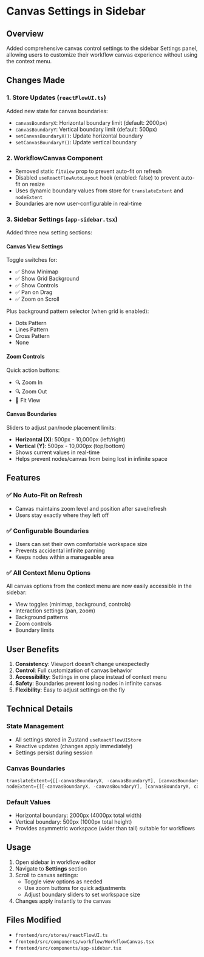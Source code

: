 # Canvas Settings in Sidebar

## Overview
Added comprehensive canvas control settings to the sidebar Settings panel, allowing users to customize their workflow canvas experience without using the context menu.

## Changes Made

### 1. Store Updates (`reactFlowUI.ts`)
Added new state for canvas boundaries:
- `canvasBoundaryX`: Horizontal boundary limit (default: 2000px)
- `canvasBoundaryY`: Vertical boundary limit (default: 500px)
- `setCanvasBoundaryX()`: Update horizontal boundary
- `setCanvasBoundaryY()`: Update vertical boundary

### 2. WorkflowCanvas Component
- Removed static `fitView` prop to prevent auto-fit on refresh
- Disabled `useReactFlowAutoLayout` hook (enabled: false) to prevent auto-fit on resize
- Uses dynamic boundary values from store for `translateExtent` and `nodeExtent`
- Boundaries are now user-configurable in real-time

### 3. Sidebar Settings (`app-sidebar.tsx`)
Added three new setting sections:

#### **Canvas View Settings**
Toggle switches for:
- ✅ Show Minimap
- ✅ Show Grid Background
- ✅ Show Controls
- ✅ Pan on Drag
- ✅ Zoom on Scroll

Plus background pattern selector (when grid is enabled):
- Dots Pattern
- Lines Pattern
- Cross Pattern
- None

#### **Zoom Controls**
Quick action buttons:
- 🔍 Zoom In
- 🔍 Zoom Out
- 📐 Fit View

#### **Canvas Boundaries**
Sliders to adjust pan/node placement limits:
- **Horizontal (X)**: 500px - 10,000px (left/right)
- **Vertical (Y)**: 500px - 10,000px (top/bottom)
- Shows current values in real-time
- Helps prevent nodes/canvas from being lost in infinite space

## Features

### ✅ No Auto-Fit on Refresh
- Canvas maintains zoom level and position after save/refresh
- Users stay exactly where they left off

### ✅ Configurable Boundaries
- Users can set their own comfortable workspace size
- Prevents accidental infinite panning
- Keeps nodes within a manageable area

### ✅ All Context Menu Options
All canvas options from the context menu are now easily accessible in the sidebar:
- View toggles (minimap, background, controls)
- Interaction settings (pan, zoom)
- Background patterns
- Zoom controls
- Boundary limits

## User Benefits

1. **Consistency**: Viewport doesn't change unexpectedly
2. **Control**: Full customization of canvas behavior
3. **Accessibility**: Settings in one place instead of context menu
4. **Safety**: Boundaries prevent losing nodes in infinite canvas
5. **Flexibility**: Easy to adjust settings on the fly

## Technical Details

### State Management
- All settings stored in Zustand `useReactFlowUIStore`
- Reactive updates (changes apply immediately)
- Settings persist during session

### Canvas Boundaries
```typescript
translateExtent={[[-canvasBoundaryX, -canvasBoundaryY], [canvasBoundaryX, canvasBoundaryY]]}
nodeExtent={[[-canvasBoundaryX, -canvasBoundaryY], [canvasBoundaryX, canvasBoundaryY]]}
```

### Default Values
- Horizontal boundary: 2000px (4000px total width)
- Vertical boundary: 500px (1000px total height)
- Provides asymmetric workspace (wider than tall) suitable for workflows

## Usage

1. Open sidebar in workflow editor
2. Navigate to **Settings** section
3. Scroll to canvas settings:
   - Toggle view options as needed
   - Use zoom buttons for quick adjustments
   - Adjust boundary sliders to set workspace size
4. Changes apply instantly to the canvas

## Files Modified
- `frontend/src/stores/reactFlowUI.ts`
- `frontend/src/components/workflow/WorkflowCanvas.tsx`
- `frontend/src/components/app-sidebar.tsx`
